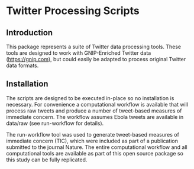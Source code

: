 Twitter Processing Scripts
==============================================

Introduction
------------

This package represents a suite of Twitter data processing tools.
These tools are designed to work with GNIP-Enriched Twitter data (https://gnip.com),
 but could easily be adapted to process original Twitter data formats.

Installation
------------
The scripts are designed to be executed in-place so no installation is necessary.
For convenience a computational workflow is available that will process raw tweets
 and produce a number of tweet-based measures of immediate concern.
The workflow assumes Ebola tweets are available in data/raw (see run-workflow for details).

The run-workflow tool was used to generate tweet-based measures of immediate concern (TIC),
 which were included as part of a publication submitted to the journal Nature.
The entire computational workflow and all computational tools are available as part of this open source package
 so this study can be fully replicated.
